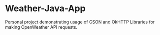 # Weather-Java-App

Personal project demonstrating usage of GSON and OkHTTP Libraries for making OpenWeather API requests.